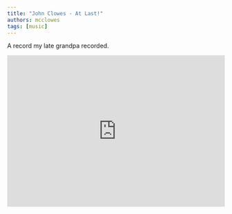 ```yaml
---
title: "John Clowes - At Last!"
authors: mcclowes
tags: [music]
---
```


A record my late grandpa recorded.

<iframe style={{borderRadius: '12px'}} src="https://open.spotify.com/embed/album/6Zhm4cplZhtoUD84zJfrtA?utm_source=generator" width="100%" height="352" frameBorder="0" allowfullscreen="" allow="autoplay; clipboard-write; encrypted-media; fullscreen; picture-in-picture" loading="lazy"></iframe>